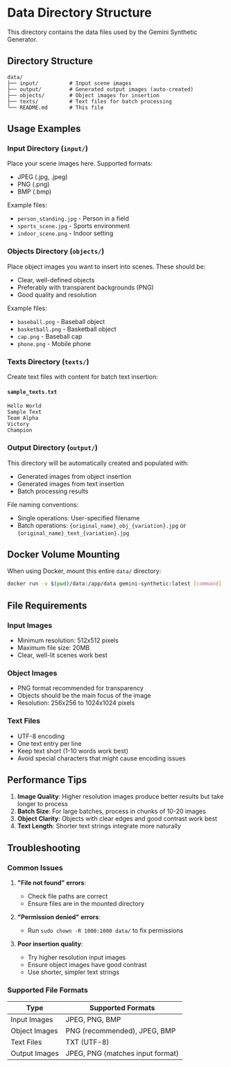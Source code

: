 # Data Directory Structure

This directory contains the data files used by the Gemini Synthetic Generator.

## Directory Structure

```
data/
├── input/          # Input scene images
├── output/         # Generated output images (auto-created)
├── objects/        # Object images for insertion
├── texts/          # Text files for batch processing
└── README.md       # This file
```

## Usage Examples

### Input Directory (`input/`)
Place your scene images here. Supported formats:
- JPEG (.jpg, .jpeg)
- PNG (.png)
- BMP (.bmp)

Example files:
- `person_standing.jpg` - Person in a field
- `sports_scene.jpg` - Sports environment
- `indoor_scene.png` - Indoor setting

### Objects Directory (`objects/`)
Place object images you want to insert into scenes. These should be:
- Clear, well-defined objects
- Preferably with transparent backgrounds (PNG)
- Good quality and resolution

Example files:
- `baseball.png` - Baseball object
- `basketball.png` - Basketball object
- `cap.png` - Baseball cap
- `phone.png` - Mobile phone

### Texts Directory (`texts/`)
Create text files with content for batch text insertion:

#### `sample_texts.txt`
```
Hello World
Sample Text
Team Alpha
Victory
Champion
```

### Output Directory (`output/`)
This directory will be automatically created and populated with:
- Generated images from object insertion
- Generated images from text insertion
- Batch processing results

File naming conventions:
- Single operations: User-specified filename
- Batch operations: `{original_name}_obj_{variation}.jpg` or `{original_name}_text_{variation}.jpg`

## Docker Volume Mounting

When using Docker, mount this entire `data/` directory:

```bash
docker run -v $(pwd)/data:/app/data gemini-synthetic:latest [command]
```

## File Requirements

### Input Images
- Minimum resolution: 512x512 pixels
- Maximum file size: 20MB
- Clear, well-lit scenes work best

### Object Images
- PNG format recommended for transparency
- Objects should be the main focus of the image
- Resolution: 256x256 to 1024x1024 pixels

### Text Files
- UTF-8 encoding
- One text entry per line
- Keep text short (1-10 words work best)
- Avoid special characters that might cause encoding issues

## Performance Tips

1. **Image Quality**: Higher resolution images produce better results but take longer to process
2. **Batch Size**: For large batches, process in chunks of 10-20 images
3. **Object Clarity**: Objects with clear edges and good contrast work best
4. **Text Length**: Shorter text strings integrate more naturally

## Troubleshooting

### Common Issues

1. **"File not found" errors**:
   - Check file paths are correct
   - Ensure files are in the mounted directory

2. **"Permission denied" errors**:
   - Run `sudo chown -R 1000:1000 data/` to fix permissions

3. **Poor insertion quality**:
   - Try higher resolution input images
   - Ensure object images have good contrast
   - Use shorter, simpler text strings

### Supported File Formats

| Type | Supported Formats |
|------|------------------|
| Input Images | JPEG, PNG, BMP |
| Object Images | PNG (recommended), JPEG, BMP |
| Text Files | TXT (UTF-8) |
| Output Images | JPEG, PNG (matches input format) |